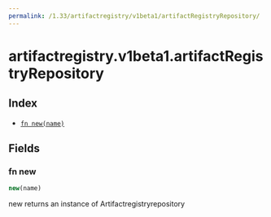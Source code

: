 ```yaml
---
permalink: /1.33/artifactregistry/v1beta1/artifactRegistryRepository/
---
```


# artifactregistry.v1beta1.artifactRegistryRepository



## Index

* [`fn new(name)`](#fn-new)

## Fields

### fn new

```ts
new(name)
```

new returns an instance of Artifactregistryrepository
